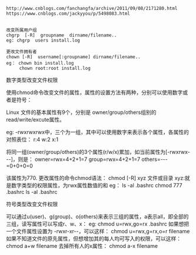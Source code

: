 
    http://www.cnblogs.com/fanchangfa/archive/2011/09/08/2171280.html
    https://www.cnblogs.com/jackyyou/p/5498083.html


    改变所属用户组
    chgrp  [-R]  groupname  dirname/filename..
    eg: chgrp  users install.log

    更改文件拥有者
    chown [-R]  username[:groupname] dirname/filename..
    eg： chown bin install.log
         chown root:root install.log


数字类型改变文件权限


使用chmod命令改变文件的属性，属性的设置方法有两种，分别可以使用数字或者是符号：

Linux 文件的基本属性有9个，分别是 owner/group/others组别的read/write/excute属性。

eg: -rwxrwxrwx中，三个为一组，其中可以使用数字来表示各个属性，各属性的对照表位：
r:4
w:2
x:1

将同一组(owner/group/others)的3个属性(r/w/x)累加，如当前属性为[-rwxrwx---]，则是：
owner=rwx=4+2+1=7
group=rwx=4+2+1=7
others=---=0+0+0=0

该属性为770.
更改属性的命令chmod语法：
chmod  [-R]  xyz  文件或目录
xyz:就是数字类型的权限属性，为rwx属性数值的和
eg：
  ls  -al  .bashrc
  chmod  777  .bashrc
  ls  -al  .bashrc

符号类型改变文件权限

可以通过u(user)、g(group)、o(others)来表示三组的属性，a表示all，即全部的三组，读写属性可以写成r、w、x：
eg:  chmod  u=rwx,go=rx  .bashrc
如果想把一个文件属性设置为 -rwxr-xr--，可以这样： chmod  u=rwx,g=rx,o=r  filename
如果不知道文件的原先属性，但想增加其的每人均可写入的权限，可以这样：
 chmod  a+w  filename
去掉所有人的x属性：
chmod  a-x  filename

